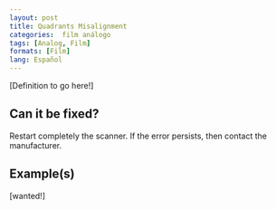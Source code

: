 ```yaml
---
layout: post
title: Quadrants Misalignment
categories:  film análogo
tags: [Analog, Film]
formats: [Film]
lang: Español
---
```


[Definition to go here!]

## Can it be fixed?

Restart completely the scanner. If the error persists, then contact the manufacturer.

## Example(s)

[wanted!]
